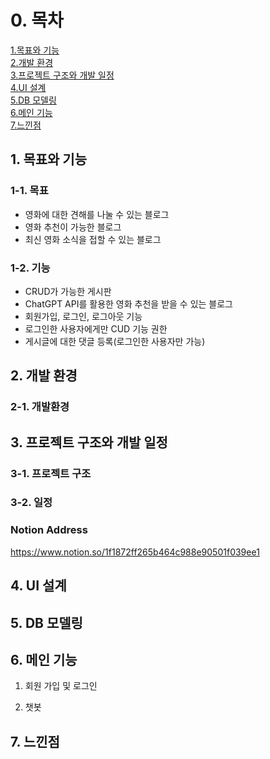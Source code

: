 # 0. 목차
[1.목표와 기능](#1-목표와-기능)<br>
[2.개발 환경 ](#2-개발-환경)<br>
[3.프로젝트 구조와 개발 일정](#3-프로젝트-구조와-개발-일정)<br>
[4.UI 설계](#4-UI-설계)<br>
[5.DB 모델링](#5-DB-모델링)<br>
[6.메인 기능](#6-메인-기능)<br>
[7.느낀점](#7-느낀점)<br>

## 1. 목표와 기능
### 1-1. 목표
- 영화에 대한 견해를 나눌 수 있는 블로그
- 영화 추천이 가능한 블로그
- 최신 영화 소식을 접할 수 있는 블로그
### 1-2. 기능
- CRUD가 가능한 게시판
- ChatGPT API를 활용한 영화 추천을 받을 수 있는 블로그
- 회원가입, 로그인, 로그아웃 기능
- 로그인한 사용자에게만 CUD 기능 권한
- 게시글에 대한 댓글 등록(로그인한 사용자만 가능)

## 2. 개발 환경 
### 2-1. 개발환경


 
## 3. 프로젝트 구조와 개발 일정
### 3-1. 프로젝트 구조


### 3-2. 일정
### Notion Address
https://www.notion.so/1f1872ff265b464c988e90501f039ee1 

## 4. UI 설계


## 5. DB 모델링

## 6. 메인 기능
1. 회원 가입 및 로그인

2. 챗봇




## 7. 느낀점


